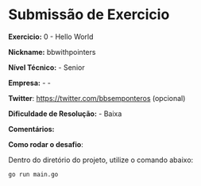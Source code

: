 # Submissão de Exercicio

**Exercicio:** 0 - Hello World

**Nickname:** bbwithpointers

**Nível Técnico:** - Senior

**Empresa:** - -

**Twitter**: https://twitter.com/bbsemponteros (opcional)

**Dificuldade de Resolução:** - Baixa

**Comentários:** 

**Como rodar o desafio**: 

Dentro do diretório do projeto, utilize o comando abaixo: 
```bash
go run main.go
```
